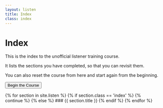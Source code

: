 ```yaml
---
layout: listen
title: Index
class: index
---
```

# Index

This is the index to the unofficial listener training course.

It lists the sections you have completed, so that you can revisit them.

You can also reset the course from here and start again from the beginning.

<button onclick="nextpage()">Begin the Course</button>

{% for section in site.listen %}
  {% if section.class == 'index' %}
    {% continue %}
  {% else %}
    ### {{ section.title }}
  {% endif %}
{% endfor %}

